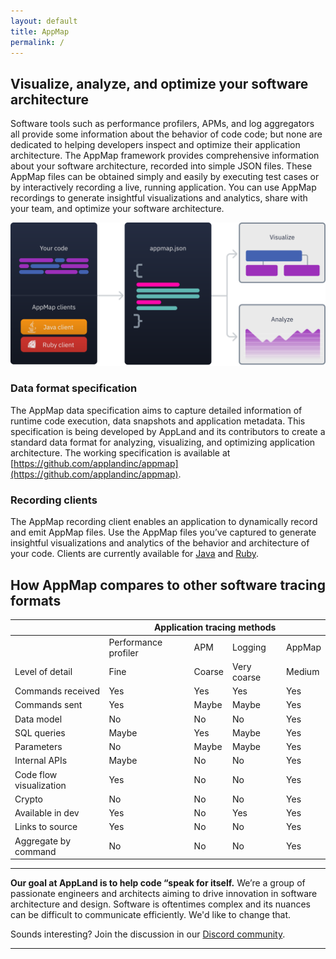 ```yaml
---
layout: default
title: AppMap
permalink: /
---
```


## Visualize, analyze, and optimize your software architecture

Software tools such as performance profilers, APMs, and log aggregators all provide some information about the behavior of code code; but none are
dedicated to helping developers inspect and optimize their application architecture. The AppMap framework provides comprehensive information about
your software architecture, recorded into simple JSON files. These AppMap files can be obtained simply and easily by executing test cases or by
interactively recording a live, running application. You can use AppMap recordings to generate insightful visualizations and analytics, share
with your team, and optimize your software architecture.

![Appmap diagram](/assets/img/pages/appmap-diagram.svg)

### Data format specification

The AppMap data specification aims to capture detailed information of runtime code execution, data snapshots and application metadata. This specification is being developed by AppLand and its contributors to create a standard data format for analyzing, visualizing, and optimizing application architecture. The working specification is available at [https://github.com/applandinc/appmap](https://github.com/applandinc/appmap).

### Recording clients

The AppMap recording client enables an application to dynamically record and emit AppMap files. Use the AppMap files you’ve captured to generate insightful visualizations and analytics of the behavior and architecture of your code. Clients are currently available for [Java](https://github.com/applandinc/appmap-java) and [Ruby](https://github.com/applandinc/appmap-ruby).

## How AppMap compares to other software tracing formats

<div class="index-section">
  <table>
     <thead>
        <tr>
           <th class="no-border"></th>
           <th colspan="4">Application tracing methods</th>
        </tr>
     </thead>
     <tbody>
        <tr>
           <td class="no-border"></td>
           <td>Performance profiler</td>
           <td>APM</td>
           <td>Logging</td>
           <td>AppMap</td>
        </tr>
        <tr>
           <td>Level of detail</td>
           <td>Fine</td>
           <td>Coarse</td>
           <td>Very coarse</td>
           <td>Medium</td>
        </tr>
        <tr>
           <td class="green-cell">Commands received</td>
           <td class="green-cell">Yes</td>
           <td class="green-cell">Yes</td>
           <td class="green-cell">Yes</td>
           <td class="green-cell">Yes</td>
        </tr>
        <tr>
           <td>Commands sent</td>
           <td class="green-cell">Yes</td>
           <td class="yellow-cell">Maybe</td>
           <td class="yellow-cell">Maybe</td>
           <td class="green-cell">Yes</td>
        </tr>
        <tr>
           <td>Data model</td>
           <td>No</td>
           <td>No</td>
           <td>No</td>
           <td class="green-cell">Yes</td>
        </tr>
        <tr>
           <td>SQL queries</td>
           <td class="yellow-cell">Maybe</td>
           <td class="green-cell">Yes</td>
           <td class="yellow-cell">Maybe</td>
           <td class="green-cell">Yes</td>
        </tr>
        <tr>
           <td>Parameters</td>
           <td>No</td>
           <td class="yellow-cell">Maybe</td>
           <td class="yellow-cell">Maybe</td>
           <td class="green-cell">Yes</td>
        </tr>
        <tr>
           <td>Internal APIs</td>
           <td>Maybe</td>
           <td>No</td>
           <td>No</td>
           <td class="green-cell">Yes</td>
        </tr>
        <tr>
           <td>Code flow visualization</td>
           <td class="green-cell">Yes</td>
           <td>No</td>
           <td>No</td>
           <td class="green-cell">Yes</td>
        </tr>
        <tr>
           <td>Crypto</td>
           <td>No</td>
           <td>No</td>
           <td>No</td>
           <td class="green-cell">Yes</td>
        </tr>
        <tr>
           <td>Available in dev</td>
           <td class="green-cell">Yes</td>
           <td>No</td>
           <td class="green-cell">Yes</td>
           <td class="green-cell">Yes</td>
        </tr>
        <tr>
           <td>Links to source</td>
           <td class="green-cell">Yes</td>
           <td>No</td>
           <td>No</td>
           <td class="green-cell">Yes</td>
        </tr>
        <tr>
           <td>Aggregate by command</td>
           <td>No</td>
           <td>No</td>
           <td>No</td>
           <td class="green-cell">Yes</td>
        </tr>
     </tbody>
  </table>
</div>

---

__Our goal at AppLand is to help code “speak for itself.__
We’re a group of passionate engineers and architects aiming to drive innovation in software architecture and design. Software is oftentimes complex and its nuances can be difficult to communicate efficiently. We'd like to change that.

Sounds interesting? Join the discussion in our [Discord community](https://discord.com/invite/7ZJfWwD).

---
